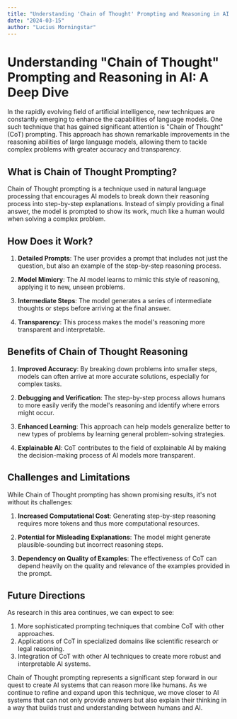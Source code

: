 ```yaml
---
title: "Understanding 'Chain of Thought' Prompting and Reasoning in AI: A Deep Dive"
date: "2024-03-15"
author: "Lucius Morningstar"
---
```


# Understanding "Chain of Thought" Prompting and Reasoning in AI: A Deep Dive

In the rapidly evolving field of artificial intelligence, new techniques are constantly emerging to enhance the capabilities of language models. One such technique that has gained significant attention is "Chain of Thought" (CoT) prompting. This approach has shown remarkable improvements in the reasoning abilities of large language models, allowing them to tackle complex problems with greater accuracy and transparency.

## What is Chain of Thought Prompting?

Chain of Thought prompting is a technique used in natural language processing that encourages AI models to break down their reasoning process into step-by-step explanations. Instead of simply providing a final answer, the model is prompted to show its work, much like a human would when solving a complex problem.

## How Does it Work?

1. **Detailed Prompts**: The user provides a prompt that includes not just the question, but also an example of the step-by-step reasoning process.

2. **Model Mimicry**: The AI model learns to mimic this style of reasoning, applying it to new, unseen problems.

3. **Intermediate Steps**: The model generates a series of intermediate thoughts or steps before arriving at the final answer.

4. **Transparency**: This process makes the model's reasoning more transparent and interpretable.

## Benefits of Chain of Thought Reasoning

1. **Improved Accuracy**: By breaking down problems into smaller steps, models can often arrive at more accurate solutions, especially for complex tasks.

2. **Debugging and Verification**: The step-by-step process allows humans to more easily verify the model's reasoning and identify where errors might occur.

3. **Enhanced Learning**: This approach can help models generalize better to new types of problems by learning general problem-solving strategies.

4. **Explainable AI**: CoT contributes to the field of explainable AI by making the decision-making process of AI models more transparent.

## Challenges and Limitations

While Chain of Thought prompting has shown promising results, it's not without its challenges:

1. **Increased Computational Cost**: Generating step-by-step reasoning requires more tokens and thus more computational resources.

2. **Potential for Misleading Explanations**: The model might generate plausible-sounding but incorrect reasoning steps.

3. **Dependency on Quality of Examples**: The effectiveness of CoT can depend heavily on the quality and relevance of the examples provided in the prompt.

## Future Directions

As research in this area continues, we can expect to see:

1. More sophisticated prompting techniques that combine CoT with other approaches.
2. Applications of CoT in specialized domains like scientific research or legal reasoning.
3. Integration of CoT with other AI techniques to create more robust and interpretable AI systems.

Chain of Thought prompting represents a significant step forward in our quest to create AI systems that can reason more like humans. As we continue to refine and expand upon this technique, we move closer to AI systems that can not only provide answers but also explain their thinking in a way that builds trust and understanding between humans and AI.